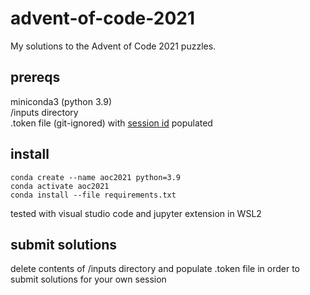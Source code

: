 # advent-of-code-2021
My solutions to the Advent of Code 2021 puzzles.

## prereqs
miniconda3 (python 3.9)\
/inputs directory\
.token file (git-ignored) with [session id](https://github.com/wimglenn/advent-of-code-wim/issues/1) populated 

## install
```
conda create --name aoc2021 python=3.9
conda activate aoc2021
conda install --file requirements.txt
```
tested with visual studio code and jupyter extension in WSL2

## submit solutions
delete contents of /inputs directory and populate .token file in order to submit solutions for your own session